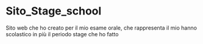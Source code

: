 # Sito_Stage_school
Sito web che ho creato per il mio esame orale, che rappresenta il mio hanno scolastico in più il periodo stage che ho fatto
